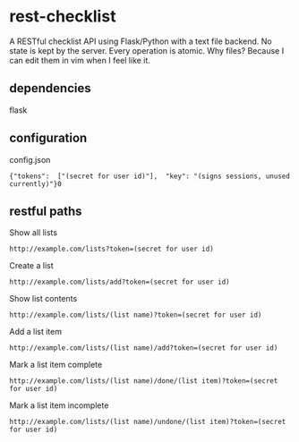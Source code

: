 rest-checklist
==============

A RESTful checklist API using Flask/Python with a text file backend. No state is kept by the server. Every operation is atomic. Why files? Because I can edit them in vim when I feel like it.

dependencies
------------
flask

configuration
------------
config.json

    {"tokens":  ["(secret for user id)"],  "key": "(signs sessions, unused currently)"}0

restful paths
-------------

Show all lists

    http://example.com/lists?token=(secret for user id)

Create a list

    http://example.com/lists/add?token=(secret for user id)

Show list contents

    http://example.com/lists/(list name)?token=(secret for user id)

Add a list item

    http://example.com/lists/(list name)/add?token=(secret for user id)

Mark a list item complete

    http://example.com/lists/(list name)/done/(list item)?token=(secret for user id)

Mark a list item incomplete

    http://example.com/lists/(list name)/undone/(list item)?token=(secret for user id)
